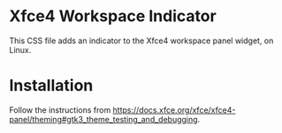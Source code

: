 # Xfce4 Workspace Indicator
This CSS file adds an indicator to the Xfce4 workspace panel widget, on Linux.

# Installation
Follow the instructions from https://docs.xfce.org/xfce/xfce4-panel/theming#gtk3_theme_testing_and_debugging.
